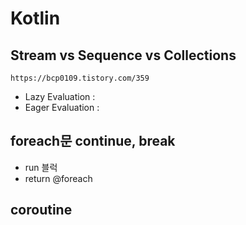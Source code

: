 
# Kotlin

  ## Stream vs Sequence vs Collections
    https://bcp0109.tistory.com/359
   * Lazy Evaluation : 
   * Eager Evaluation : 

  ## foreach문 continue, break
   * run 블럭
   * return @foreach

  ## coroutine
